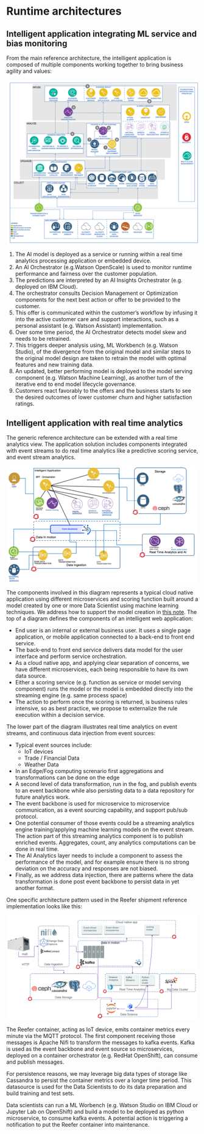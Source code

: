 # Runtime architectures

## Intelligent application integrating ML service and bias monitoring

From the main reference architecture, the intelligent application is composed of multiple components working together to bring business agility and values:

![](images/DataAIRefArch-Infuse.png)

1. The AI model is deployed as a service or running within a real time analytics processing application or embedded device.
1. An AI Orchestrator (e.g.Watson OpenScale) is used to monitor runtime performance and fairness over the customer population.
1. The predictions are interpreted by an AI Insights Orchestrator (e.g. deployed on IBM Cloud).
1. The orchestrator consults Decision Management or Optimization components for the next best action or offer to be provided to the customer.
1. This offer is communicated within the customer’s workflow by infusing it into the active customer care and support interactions, such as a personal assistant (e.g. Watson Assistant) implementation.
2. Over some time period, the AI Orchestrator detects model skew and needs to be retrained.
3. This triggers deeper analysis using, ML Workbench (e.g. Watson Studio), of the divergence from the original model and similar steps to the original model design are taken to retrain the model with optimal features and new training data.
4. An updated, better performing model is deployed to the model serving component (e.g. Watson Machine Learning), as another turn of the iterative end to end model lifecycle governance.
5. Customers react favorably to the offers and the business starts to see the desired outcomes of lower customer churn and higher satisfaction ratings.


## Intelligent application with real time analytics

The generic reference architecture can be extended with a real time analytics view. The application solution includes components integrated with event streams to do real time analytics like a predictive scoring service, and event stream analytics.

![](images/microservice-ra-mvp.png)

The components involved in this diagram represents a typical cloud native application using different microservices and scoring function built around a model created by one or more Data Scientist using machine learning techniques. We address how to support the model creation in [this note](./build-model.md). The top of a diagram defines the components of an intelligent web application:

* End user is an internal or external business user. It uses a single page application, or mobile application connected to a back-end to front end service.
* The back-end to front end service delivers data model for the user interface and perform service orchestration.
* As a cloud native app, and applying clear separation of concerns, we have different microservices, each being responsible to have its own data source.  
* Either a scoring service (e.g. function as service or model serving component) runs the model or the model is embedded directly into the streaming engine (e.g. same process space)
* The action to perform once the scoring is returned, is business rules intensive, so as best practice, we propose to externalize the rule execution within a decision service.

The lower part of the diagram illustrates real time analytics on event streams, and continuous data injection from event sources:

* Typical event sources include:
    *  IoT devices
    *  Trade / Financial Data
    *  Weather Data
* In an Edge/Fog computing screnario first aggregations and transformations can be done on the edge 
* A second level of data transformation, run in the fog, and publish events to an event backbone while also persisting data to a data repository for future analytics work.
* The event backbone is used for microservice to microservice communication, as a event sourcing capability, and support pub/sub protocol.
* One potential consumer of those events could be a streaming analytics engine training/applying machine learning models on the event stream. The action part of this streaming analytics component is to publish enriched events. Aggregates, count, any analytics computations can be done in real time. 
* The AI Analytics layer needs to include a component to assess the performance of the model, and for example ensure there is no strong deviation on the accuracy and responses are not biased. 
* Finally, as we address data injection, there are patterns where the data transformation is done post event backbone to persist data in yet another format.

One specific architecture pattern used in the Reefer shipment reference implementation looks like this:

![](images/RT-analytics.png)

The Reefer container, acting as IoT device, emits container metrics every minute via the MQTT protocol. The first component receiving those messages is Apache Nifi to transform the messages to kafka events. Kafka is used as the event backbone and event source so microservices, deployed on a container orchestrator (e.g. RedHat OpenShift), can consume and publish messages. 

For persistence reasons, we may leverage big data types of storage like Cassandra to persist the container metrics over a longer time period. This datasource is used for the Data Scientists to do its data preparation and build training and test sets. 

Data scientists can run a ML Worbench (e.g. Watson Studio on IBM Cloud or Jupyter Lab on OpenShift) and build a model to be deployed as python microservice, to consume kafka events. A potential action is triggering a notification to put the Reefer container into maintenance.

